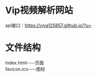 # Vip视频解析网站
api接口：https://yiya125857.github.io/?u=

# 文件结构
  index.html----页面  
  favicon.ico----图标
